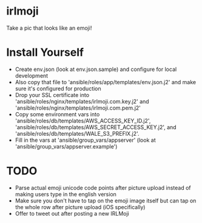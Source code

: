 irlmoji
=======

Take a pic that looks like an emoji!

Install Yourself
================
* Create env.json (look at env.json.sample) and configure for local development
* Also copy that file to 'ansible/roles/app/templates/env.json.j2' and make
  sure it's configured for production
* Drop your SSL certificate into
  'ansible/roles/nginx/templates/irlmoji.com.key.j2' and
  'ansible/roles/nginx/templates/irlmoji.com.pem.j2'
* Copy some environment vars into
  'ansible/roles/db/templates/AWS_ACCESS_KEY_ID.j2',
  'ansible/roles/db/templates/AWS_SECRET_ACCESS_KEY.j2', and
  'ansible/roles/db/templates/WALE_S3_PREFIX.j2'.
* Fill in the vars at 'ansible/group_vars/appserver' (look at
  'ansible/group_vars/appserver.example')

TODO
====
* Parse actual emoji unicode code points after picture upload instead of making
  users type in the english version
* Make sure you don't have to tap on the emoji image itself but can tap on the
  whole row after picture upload (iOS specifically)
* Offer to tweet out after posting a new IRLMoji